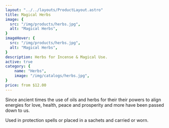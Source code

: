 ```yaml
---
layout: "../../layouts/ProductLayout.astro"
title: Magical Herbs
image: {
  src: "/img/products/herbs.jpg",
  alt: "Magical Herbs",
}
imageHover: {
  src: "/img/products/herbs.jpg",
  alt: "Magical Herbs",
}
description: Herbs for Incense & Magical Use.
active: true
category: {
    name: "Herbs",
    image: "/img/catalogs/herbs.jpg",
}
price: from $12.00
---
```


Since ancient times the use of oils and herbs for their their powers to align energies for love, health, peace and prosperity and more have been passed down to us.

Used in protection spells or placed in a sachets and carried or worn.